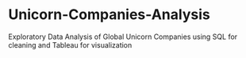 # Unicorn-Companies-Analysis
Exploratory Data Analysis of Global Unicorn Companies using SQL for cleaning and Tableau for visualization
